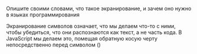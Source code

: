 Опишите своими словами, что такое экранирование, и зачем оно нужно в языках программирования

Экранирование символов означает, что мы делаем что-то с ними, чтобы убедиться, что они распознаются как текст, а не часть кода. В JavaScript мы делаем это, помещая обратную косую черту непосредственно перед символом (\)
